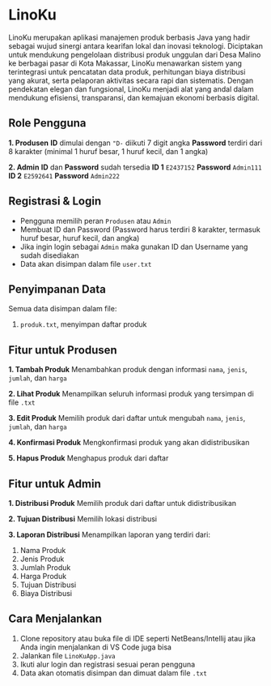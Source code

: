 # LinoKu
LinoKu merupakan aplikasi manajemen produk berbasis Java yang hadir sebagai wujud sinergi antara kearifan lokal dan inovasi teknologi. Diciptakan untuk mendukung pengelolaan distribusi produk unggulan dari Desa Malino ke berbagai pasar di Kota Makassar, LinoKu menawarkan sistem yang terintegrasi untuk pencatatan data produk, perhitungan biaya distribusi yang akurat, serta pelaporan aktivitas secara rapi dan sistematis. Dengan pendekatan elegan dan fungsional, LinoKu menjadi alat yang andal dalam mendukung efisiensi, transparansi, dan kemajuan ekonomi berbasis digital.

## Role Pengguna
**1. Produsen**
**ID** dimulai dengan `"D-` diikuti 7 digit angka
**Password** terdiri dari 8 karakter (minimal 1 huruf besar, 1 huruf kecil, dan 1 angka)

**2. Admin**
**ID** dan **Password** sudah tersedia
**ID 1**  `E2437152` **Password** `Admin111`
**ID 2**  `E2592641` **Password** `Admin222`

## Registrasi & Login
* Pengguna memilih peran `Produsen` atau `Admin`
* Membuat ID dan Password (Password harus terdiri 8 karakter, termasuk huruf besar, huruf kecil, dan angka)
* Jika ingin login sebagai  `Admin` maka gunakan ID dan Username yang sudah disediakan
* Data akan disimpan dalam file `user.txt `

## Penyimpanan Data
Semua data disimpan dalam file:
1. `produk.txt`, menyimpan daftar produk
   

## Fitur untuk Produsen
**1. Tambah Produk**
Menambahkan produk dengan informasi `nama`, `jenis`, `jumlah`, dan `harga`

**2. Lihat Produk**
Menampilkan seluruh informasi produk yang tersimpan di file `.txt`

**3. Edit Produk**
Memilih produk dari daftar untuk mengubah `nama`, `jenis`, `jumlah`, dan `harga`

**4. Konfirmasi Produk**
Mengkonfirmasi produk yang akan didistribusikan

**5. Hapus Produk**
Menghapus produk dari daftar

## Fitur untuk Admin
**1. Distribusi Produk**
Memilih produk dari daftar untuk didistribusikan

**2. Tujuan Distribusi**
Memilih lokasi distribusi

**3. Laporan Distribusi**
Menampilkan laporan yang terdiri dari:
1. Nama Produk
2. Jenis Produk
3. Jumlah Produk
4. Harga Produk
5. Tujuan Distribusi
6. Biaya Distribusi

## Cara Menjalankan
1. Clone repository atau buka file di IDE seperti NetBeans/Intellij atau jika Anda ingin menjalankan di VS Code juga bisa
2. Jalankan file `LinoKuApp.java`
3. Ikuti alur login dan registrasi sesuai peran pengguna
4. Data akan otomatis disimpan dan dimuat dalam file `.txt`

